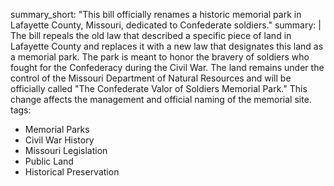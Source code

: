 summary_short: "This bill officially renames a historic memorial park in Lafayette County, Missouri, dedicated to Confederate soldiers."
summary: |
  The bill repeals the old law that described a specific piece of land in Lafayette County and replaces it with a new law that designates this land as a memorial park. The park is meant to honor the bravery of soldiers who fought for the Confederacy during the Civil War. The land remains under the control of the Missouri Department of Natural Resources and will be officially called "The Confederate Valor of Soldiers Memorial Park." This change affects the management and official naming of the memorial site.
tags:
  - Memorial Parks
  - Civil War History
  - Missouri Legislation
  - Public Land
  - Historical Preservation
